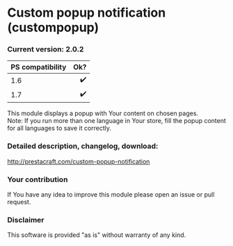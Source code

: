 # Custom popup notification (custompopup)

### Current version: 2.0.2

| PS compatibility       |   Ok?                |
| ---------------------- | --------------------:|
| 1.6                    |   :heavy_check_mark: |
| 1.7                    |   :heavy_check_mark: |

This module displays a popup with Your content on chosen pages.
<br />
Note: If you run more than one language in Your store, fill the popup content for all languages to save it correctly.

### Detailed description, changelog, download:
http://prestacraft.com/custom-popup-notification

### Your contribution
If You have any idea to improve this module please open an issue or pull request.

### Disclaimer
This software is provided "as is" without warranty of any kind.